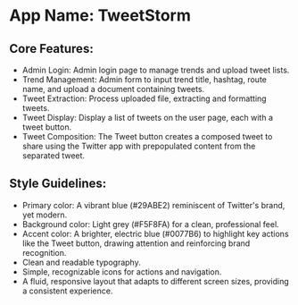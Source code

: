 # **App Name**: TweetStorm

## Core Features:

- Admin Login: Admin login page to manage trends and upload tweet lists.
- Trend Management: Admin form to input trend title, hashtag, route name, and upload a document containing tweets.
- Tweet Extraction: Process uploaded file, extracting and formatting tweets.
- Tweet Display: Display a list of tweets on the user page, each with a tweet button.
- Tweet Composition: The Tweet button creates a composed tweet to share using the Twitter app with prepopulated content from the separated tweet.

## Style Guidelines:

- Primary color: A vibrant blue (#29ABE2) reminiscent of Twitter's brand, yet modern.
- Background color: Light grey (#F5F8FA) for a clean, professional feel.
- Accent color: A brighter, electric blue (#0077B6) to highlight key actions like the Tweet button, drawing attention and reinforcing brand recognition.
- Clean and readable typography.
- Simple, recognizable icons for actions and navigation.
- A fluid, responsive layout that adapts to different screen sizes, providing a consistent experience.
